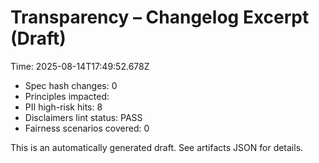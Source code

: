 # Transparency – Changelog Excerpt (Draft)

Time: 2025-08-14T17:49:52.678Z

- Spec hash changes: 0
- Principles impacted:
- PII high-risk hits: 8
- Disclaimers lint status: PASS
- Fairness scenarios covered: 0

This is an automatically generated draft. See artifacts JSON for details.